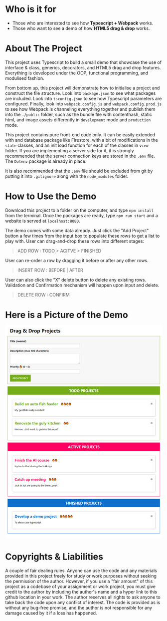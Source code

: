 # Who is it for

* Those who are interested to see how **Typescript + Webpack** works. 
* Those who want to see a demo of how **HTML5 drag & drop** works.

# About The Project

This project uses Typescript to build a small demo that showcase the use of interface & class, generics, decorators, and HTML5 drag and drop features. Everything is developed under the OOP, functional programming, and modulised fashion.

From bottom up, this project will demonstrate how to initialise a project and construct the file structure. Look into `package.json` to see what packages are included. Look into `tsconfig.json` to see how Typescript parameters are configured. Finally, look into `webpack.config.js` and `webpack.config.prod.js` to see how Webpack is channeling everything together and publish them into the `./public` folder, such as the bundle file with contenthash, static html, and image assets differently in `development` mode and `production` mode.

This project contains pure front-end code only. It can be easily extended with and database package like Firestore, with a bit of modifications in the `state` classes, and an init load function for each of the classes in `view` folder. If you are implementing a server side for it, it is strongly recommended that the server connection keys are stored in the `.env` file. The `Dotenv` package is already in place.

It is also recommended that the `.env` file should be excluded from git by putting it into `.gitignore` along with the `node_modules` folder.


# How to Use the Demo
Download this project to a folder on the computer, and type `npm install` from the terminal. Once the packages are ready, type `npm run start` and a website is served at `localhost:8080`.

The demo comes with some data already. Just click the "Add Project" button a few times from the input box to populate these rows to get a list to play with. User can drag-and-drop these rows into different stages:

> ADD ROW : TODO > ACITVE > FINISHED

User can re-order a row by dragging it before or after any other rows.

> INSERT ROW : BEFORE | AFTER

User can also click the "X" delete button to delete any existing rows. Validation and Confirmation mechanism will happen upon input and delete.

> DELETE ROW : CONFIRM

# Here is a Picture of the Demo

![demo](demo.png)

# Copyrights & Liabilities
A couple of fair dealing rules. Anyone can use the code and any materials provided in this project freely for study or work purposes without seeking the permission of the author. However, if you use a "fair amount" of this project as a codebase of your assignment or work project, you must give credit to the author by including the author's name and a hyper link to this github location in your work. The author reserves all rights to ask anyone to take back the code upon any conflict of interest. The code is provided as is without any bug-free promise, and the author is not responsible for any damage caused by it if a loss has happened.